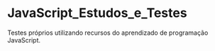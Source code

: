# JavaScript_Estudos_e_Testes
Testes próprios utilizando recursos do aprendizado de programação JavaScript.
